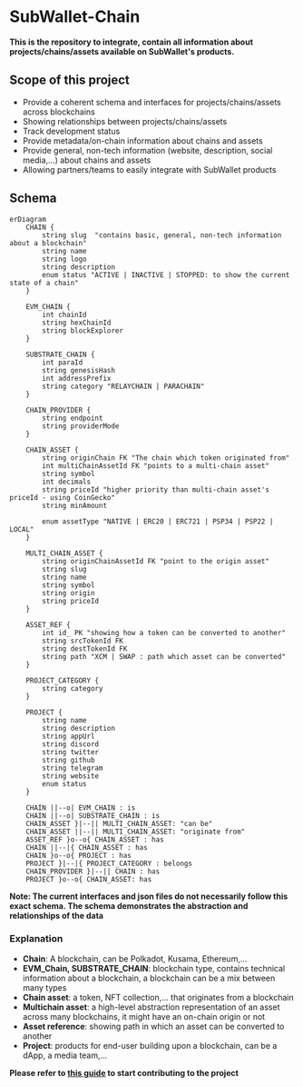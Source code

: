 # SubWallet-Chain
**This is the repository to integrate, contain all information about projects/chains/assets available on SubWallet's products.** <br>

## Scope of this project
- Provide a coherent schema and interfaces for projects/chains/assets across blockchains
- Showing relationships between projects/chains/assets
- Track development status
- Provide metadata/on-chain information about chains and assets
- Provide general, non-tech information (website, description, social media,...) about chains and assets
- Allowing partners/teams to easily integrate with SubWallet products

## Schema
```mermaid
erDiagram
    CHAIN {
        string slug  "contains basic, general, non-tech information about a blockchain"
        string name
        string logo
        string description
        enum status "ACTIVE | INACTIVE | STOPPED: to show the current state of a chain"
    }

    EVM_CHAIN {
        int chainId
        string hexChainId
        string blockExplorer
    }

    SUBSTRATE_CHAIN {
        int paraId
        string genesisHash
        int addressPrefix
        string category "RELAYCHAIN | PARACHAIN"
    }

    CHAIN_PROVIDER {
        string endpoint
        string providerMode
    }

    CHAIN_ASSET {
        string originChain FK "The chain which token originated from"
        int multiChainAssetId FK "points to a multi-chain asset"
        string symbol
        int decimals
        string priceId "higher priority than multi-chain asset's priceId - using CoinGecko"
        string minAmount

        enum assetType "NATIVE | ERC20 | ERC721 | PSP34 | PSP22 | LOCAL"
    }

    MULTI_CHAIN_ASSET {
        string originChainAssetId FK "point to the origin asset"
        string slug
        string name
        string symbol
        string origin
        string priceId
    }

    ASSET_REF {
        int id_ PK "showing how a token can be converted to another"
        string srcTokenId FK
        string destTokenId FK
        string path "XCM | SWAP : path which asset can be converted"
    }

    PROJECT_CATEGORY {
        string category
    }

    PROJECT {
        string name
        string description
        string appUrl
        string discord
        string twitter
        string github
        string telegram
        string website
        enum status
    }

    CHAIN ||--o| EVM_CHAIN : is
    CHAIN ||--o| SUBSTRATE_CHAIN : is
    CHAIN_ASSET }|--|| MULTI_CHAIN_ASSET: "can be"
    CHAIN_ASSET ||--|| MULTI_CHAIN_ASSET: "originate from"
    ASSET_REF }o--o{ CHAIN_ASSET : has
    CHAIN ||--|{ CHAIN_ASSET : has
    CHAIN }o--o{ PROJECT : has
    PROJECT }|--|{ PROJECT_CATEGORY : belongs
    CHAIN_PROVIDER }|--|| CHAIN : has
    PROJECT }o--o{ CHAIN_ASSET: has
```
**Note: The current interfaces and json files do not necessarily follow this exact schema. The schema demonstrates the abstraction and relationships of the data**

### Explanation
- **Chain**: A blockchain, can be Polkadot, Kusama, Ethereum,...
- **EVM_Chain, SUBSTRATE_CHAIN**: blockchain type, contains technical information about a blockchain, a blockchain can be a mix between many types
- **Chain asset**: a token, NFT collection,... that originates from a blockchain
- **Multichain asset**: a high-level abstraction representation of an asset across many blockchains, it might have an on-chain origin or not
- **Asset reference**: showing path in which an asset can be converted to another
- **Project**: products for end-user building upon a blockchain, can be a dApp, a media team,...

**Please refer to [this guide](https://github.com/Koniverse/SubWallet-Chain/blob/master/CONTRIBUTING.md) to start contributing to the project**
